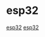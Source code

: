 # esp32

[esp32](https://github.com/ai-techsystems/deepC)
[esp32](https://github.com/benzino77/tasmocompiler)
